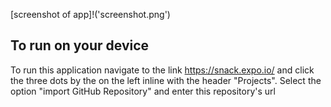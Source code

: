 
[screenshot of app]!('screenshot.png')
## To run on your device 

To run this application navigate to the link https://snack.expo.io/ and click the three dots by the on the left inline with the header "Projects". Select the option "import GitHub Repository" and enter this repository's url
